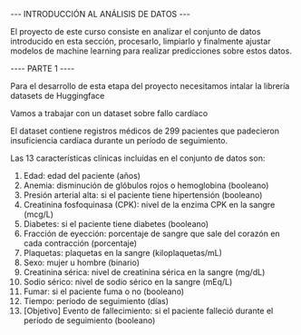 --- INTRODUCCIÓN AL ANÁLISIS DE DATOS ---

El proyecto de este curso consiste en analizar el conjunto de datos introducido en esta sección, 
procesarlo, limpiarlo y finalmente ajustar modelos de machine learning 
para realizar predicciones sobre estos datos.

---- PARTE 1 ----

Para el desarrollo de esta etapa del proyecto necesitamos intalar la librería datasets de Huggingface

Vamos a trabajar con un dataset sobre fallo cardíaco

El dataset contiene registros médicos de 299 pacientes que padecieron insuficiencia cardíaca durante un período de seguimiento.

Las 13 características clínicas incluidas en el conjunto de datos son:

1. Edad: edad del paciente (años)
2. Anemia: disminución de glóbulos rojos o hemoglobina (booleano)
3. Presión arterial alta: si el paciente tiene hipertensión (booleano)
4. Creatinina fosfoquinasa (CPK): nivel de la enzima CPK en la sangre (mcg/L)
5. Diabetes: si el paciente tiene diabetes (booleano)
6. Fracción de eyección: porcentaje de sangre que sale del corazón en cada contracción (porcentaje)
7. Plaquetas: plaquetas en la sangre (kiloplaquetas/mL)
8. Sexo: mujer u hombre (binario)
9. Creatinina sérica: nivel de creatinina sérica en la sangre (mg/dL)
10. Sodio sérico: nivel de sodio sérico en la sangre (mEq/L)
11. Fumar: si el paciente fuma o no (booleano)
12. Tiempo: período de seguimiento (días)
13. [Objetivo] Evento de fallecimiento: si el paciente falleció durante el período de seguimiento (booleano)